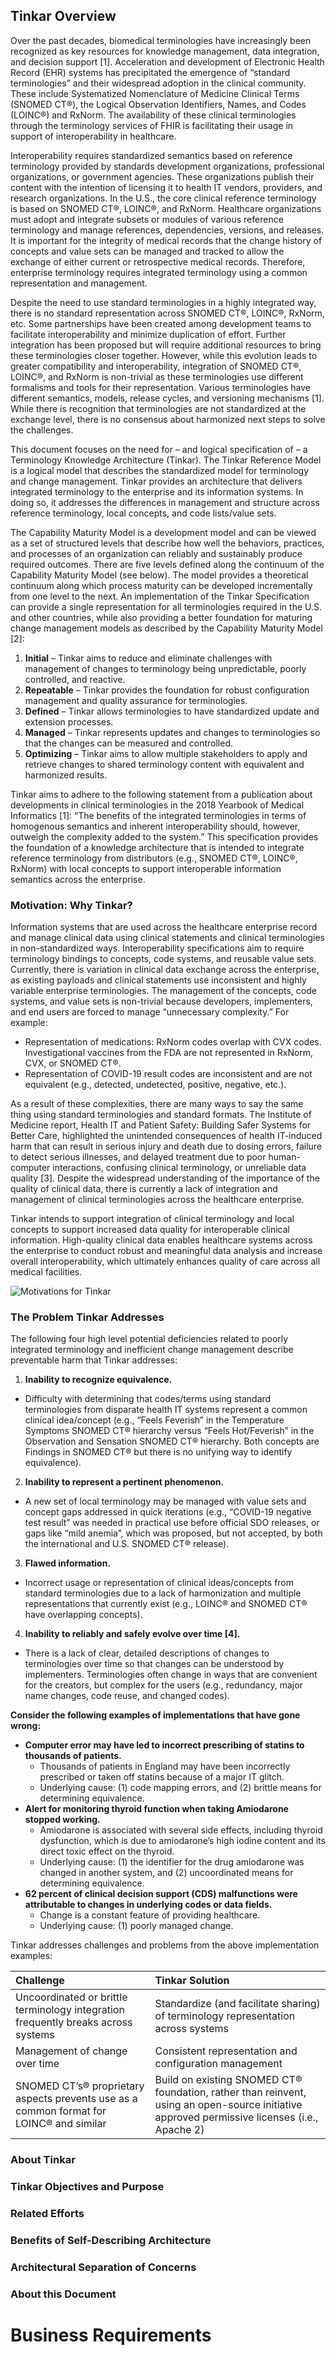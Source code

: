 ## Tinkar Overview

Over the past decades, biomedical terminologies have increasingly been recognized as key resources for knowledge management, data integration, and decision support [1]. Acceleration and development of Electronic Health Record (EHR) systems has precipitated the emergence of “standard terminologies” and their widespread adoption in the clinical community. These include Systematized Nomenclature of Medicine Clinical Terms (SNOMED CT®), the Logical Observation Identifiers, Names, and Codes (LOINC®) and RxNorm. The availability of these clinical terminologies through the terminology services of FHIR is facilitating their usage in support of interoperability in healthcare. 

Interoperability requires standardized semantics based on reference terminology provided by standards development organizations, professional organizations, or government agencies. These organizations publish their content with the intention of licensing it to health IT vendors, providers, and research organizations. In the U.S., the core clinical reference terminology is based on SNOMED CT®, LOINC®, and RxNorm. Healthcare organizations must adopt and integrate subsets or modules of various reference terminology and manage references, dependencies, versions, and releases. It is important for the integrity of medical records that the change history of concepts and value sets can be managed and tracked to allow the exchange of either current or retrospective medical records. Therefore, enterprise terminology requires integrated terminology using a common representation and management. 

Despite the need to use standard terminologies in a highly integrated way, there is no standard representation across SNOMED CT®, LOINC®, RxNorm, etc. Some partnerships have been created among development teams to facilitate interoperability and minimize duplication of effort. Further integration has been proposed but will require additional resources to bring these terminologies closer together. However, while this evolution leads to greater compatibility and interoperability, integration of SNOMED CT®, LOINC®, and RxNorm is non-trivial as these terminologies use different formalisms and tools for their representation. Various terminologies have different semantics, models, release cycles, and versioning mechanisms [1]. While there is recognition that terminologies are not standardized at the exchange level, there is no consensus about harmonized next steps to solve the challenges. 

This document focuses on the need for – and logical specification of – a Terminology Knowledge Architecture (Tinkar). The Tinkar Reference Model is a logical model that describes the standardized model for terminology and change management. Tinkar provides an architecture that delivers integrated terminology to the enterprise and its information systems. In doing so, it addresses the differences in management and structure across reference terminology, local concepts, and code lists/value sets. 

The Capability Maturity Model is a development model and can be viewed as a set of structured levels that describe how well the behaviors, practices, and processes of an organization can reliably and sustainably produce required outcomes. There are five levels defined along the continuum of the Capability Maturity Model (see below). The model provides a theoretical continuum along which process maturity can be developed incrementally from one level to the next. An implementation of the Tinkar Specification can provide a single representation for all terminologies required in the U.S. and other countries, while also providing a better foundation for maturing change management models as described by the Capability  Maturity Model [2]:

1. **Initial** – Tinkar aims to reduce and eliminate challenges with management of changes to terminology
being unpredictable, poorly controlled, and reactive.
2. **Repeatable** – Tinkar provides the foundation for robust configuration management and quality assurance
for terminologies.
3. **Defined** – Tinkar allows terminologies to have standardized update and extension processes.
4. **Managed** – Tinkar represents updates and changes to terminologies so that the changes can be measured
and controlled.
5. **Optimizing** – Tinkar aims to allow multiple stakeholders to apply and retrieve changes to shared terminology
content with equivalent and harmonized results.

Tinkar aims to adhere to the following statement from a publication about developments in clinical terminologies in the 2018 Yearbook of Medical Informatics [1]: “The benefits of the integrated terminologies in terms of homogenous semantics and inherent interoperability should, however, outweigh the complexity added to the system.” This specification provides the foundation of a knowledge architecture that is intended to integrate reference terminology from distributors (e.g., SNOMED CT®, LOINC®, RxNorm) with local concepts to support interoperable information semantics across the enterprise.

### Motivation: Why Tinkar?

Information systems that are used across the healthcare enterprise record and manage clinical data using clinical statements and clinical terminologies in non-standardized ways. Interoperability specifications aim to require terminology bindings to concepts, code systems, and reusable value sets. Currently, there is variation in clinical data exchange across the enterprise, as existing payloads and clinical statements use inconsistent and highly variable enterprise terminologies. The management of the concepts, code systems, and value sets is non-trivial because developers, implementers, and end users are forced to manage “unnecessary complexity.” For example:

- Representation of medications: RxNorm codes overlap with CVX codes. Investigational vaccines from
the FDA are not represented in RxNorm, CVX, or SNOMED CT®.
- Representation of COVID-19 result codes are inconsistent and are not equivalent (e.g., detected, undetected,
positive, negative, etc.).

As a result of these complexities, there are many ways to say the same thing using standard terminologies and standard formats. The Institute of Medicine report, Health IT and Patient Safety: Building Safer Systems for Better Care, highlighted the unintended consequences of health IT-induced harm that can result in serious injury and death due to dosing errors, failure to detect serious illnesses, and delayed treatment due to poor human-computer interactions, confusing clinical terminology, or unreliable data quality [3]. Despite the widespread understanding of the importance of the quality of clinical data, there is currently a lack of integration and management of clinical terminologies across the healthcare enterprise.

Tinkar intends to support integration of clinical terminology and local concepts to support increased data quality for interoperable clinical information. High-quality clinical data enables healthcare systems across the enterprise to conduct robust and meaningful data analysis and increase overall interoperability, which ultimately enhances quality of care across all medical facilities.

![Motivations for Tinkar](media/analysis_venn_diagram.jpg)

### The Problem Tinkar Addresses

The following four high level potential deficiencies related to poorly integrated terminology and inefficient change management describe preventable harm that Tinkar addresses:

1. **Inability to recognize equivalence.**
- Difficulty with determining that codes/terms using standard terminologies from disparate health IT systems represent a common clinical idea/concept (e.g., “Feels Feverish” in the Temperature Symptoms SNOMED CT® hierarchy versus “Feels Hot/Feverish” in the Observation and Sensation SNOMED CT® hierarchy. Both concepts are Findings in SNOMED CT® but there is no unifying way to identify equivalence).
2. **Inability to represent a pertinent phenomenon.**
- A new set of local terminology may be managed with value sets and concept gaps addressed in quick iterations (e.g., “COVID-19 negative test result” was needed in practical use before official SDO releases, or gaps like “mild anemia”, which was proposed, but not accepted, by both the international and U.S. SNOMED CT® release).
3. **Flawed information.**
- Incorrect usage or representation of clinical ideas/concepts from standard terminologies due to a lack of harmonization and multiple representations that currently exist (e.g., LOINC® and SNOMED CT® have overlapping concepts).
4. **Inability to reliably and safely evolve over time [4].**
- There is a lack of clear, detailed descriptions of changes to terminologies over time so that changes can be understood by implementers. Terminologies often change in ways that are convenient for the creators, but complex for the users (e.g., redundancy, major name changes, code reuse, and changed codes).

**Consider the following examples of implementations that have gone wrong:**

- **Computer error may have led to incorrect prescribing of statins to thousands of patients.**
  - Thousands of patients in England may have been incorrectly prescribed or taken off statins because of a major IT glitch.
  - Underlying cause: (1) code mapping errors, and (2) brittle means for determining equivalence.
- **Alert for monitoring thyroid function when taking Amiodarone stopped working.**
  - Amiodarone is associated with several side effects, including thyroid dysfunction, which is due to amiodarone’s high iodine content and its direct toxic effect on the thyroid.
  - Underlying cause: (1) the identifier for the drug amiodarone was changed in another system, and (2) uncoordinated means for determining equivalence.
- **62 percent of clinical decision support (CDS) malfunctions were attributable to changes in underlying codes or data fields.**
  - Change is a constant feature of providing healthcare.
  - Underlying cause: (1) poorly managed change.

Tinkar addresses challenges and problems from the above implementation examples:

| Challenge | Tinkar Solution |
| :--- | :--- |
| Uncoordinated or brittle terminology integration frequently breaks across systems | Standardize (and facilitate sharing) of terminology representation across systems |
| Management of change over time | Consistent representation and configuration management |
| SNOMED CT’s® proprietary aspects prevents use as a common format for LOINC® and similar | Build on existing SNOMED CT® foundation, rather than reinvent, using an open-source initiative approved permissive licenses (i.e., Apache 2)|



### About Tinkar

### Tinkar Objectives and Purpose

### Related Efforts

### Benefits of Self-Describing Architecture

### Architectural Separation of Concerns

### About this Document

# Business Requirements

